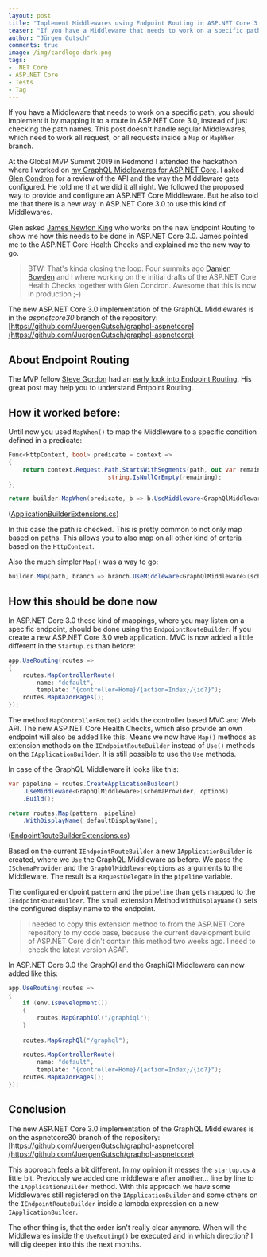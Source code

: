 ```yaml
---
layout: post
title: "Implement Middlewares using Endpoint Routing in ASP.​NET Core 3.0"
teaser: "If you have a Middleware that needs to work on a specific path, you should implement it by mapping it to a route in ASP.NET Core 3.0, instead of just checking the path names. This post shows how it should be done in ASP.NET Core 3.0"
author: "Jürgen Gutsch"
comments: true
image: /img/cardlogo-dark.png
tags: 
- .NET Core
- ASP.NET Core
- Tests
- Tag
---
```


If you have a Middleware that needs to work on a specific path, you should implement it by mapping it to a route in ASP.NET Core 3.0, instead of just checking the path names. This post doesn't handle regular Middlewares, which need to work all request, or all requests inside a `Map` or `MapWhen` branch.

At the Global MVP Summit 2019 in Redmond  I attended the hackathon where I worked on [my GraphQL Middlewares for ASP.NET Core](https://github.com/JuergenGutsch/graphql-aspnetcore/). I asked [Glen Condron](https://twitter.com/condrong) for a review of the API and the way the Middleware gets configured. He told me that we did it all right. We followed the proposed way to provide and configure an ASP.NET Core Middleware. But he also told me that there is a new way in ASP.NET Core 3.0 to use this kind of Middlewares. 

Glen asked [James Newton King](https://twitter.com/JamesNK) who works on the new Endpoint Routing to show me how this needs to be done in ASP.NET Core 3.0. James pointed me to the ASP.NET Core Health Checks and explained me the new way to go.

> BTW: That's kinda closing the loop: Four summits ago [Damien Bowden](http://twitter.com/damienbod) and I where working on the initial drafts of the ASP.NET Core Health Checks together with Glen Condron. Awesome that this is now in production ;-)

The new ASP.NET Core 3.0 implementation of the GraphQL Middlewares is in the *aspnetcore30* branch of the repository: [https://github.com/JuergenGutsch/graphql-aspnetcore](https://github.com/JuergenGutsch/graphql-aspnetcore)

## About Endpoint Routing

The MVP fellow [Steve Gordon](https://twitter.com/stevejgordon) had an [early look into Endpoint Routing](https://www.stevejgordon.co.uk/asp-net-core-first-look-at-global-routing-dispatcher). His great post may help you to understand Entpoint Routing.

## How it worked before:

Until now you used `MapWhen()` to map the Middleware to a specific condition defined in a predicate:

~~~ csharp
Func<HttpContext, bool> predicate = context =>
{
    return context.Request.Path.StartsWithSegments(path, out var remaining) &&
                            string.IsNullOrEmpty(remaining);
};

return builder.MapWhen(predicate, b => b.UseMiddleware<GraphQlMiddleware>(schemaProvider, options));
~~~

([ApplicationBuilderExtensions.cs](https://github.com/JuergenGutsch/graphql-aspnetcore/blob/feature/aspnetcore30/GraphQl.AspNetCore/ApplicationBuilderExtensions.cs))

In this case the path is checked. This is pretty common to not only map based on paths. This allows you to also map on all other kind of criteria based on the `HttpContext`.

Also the much simpler `Map()` was a way to go:

~~~ csharp
builder.Map(path, branch => branch.UseMiddleware<GraphQlMiddleware>(schemaProvider, options));
~~~

## How this should be done now

In ASP.NET Core 3.0 these kind of mappings, where you may listen on a specific endpoint, should be done using the `EndpoiontRouteBuilder`. If you create a new ASP.NET Core 3.0 web application. MVC is now added a little different in the `Startup.cs` than before:

~~~ csharp
app.UseRouting(routes =>
{
    routes.MapControllerRoute(
        name: "default",
        template: "{controller=Home}/{action=Index}/{id?}");
    routes.MapRazorPages();
});
~~~

The method `MapControllerRoute()` adds the controller based MVC and Web API. The new ASP.NET Core Health Checks, which also provide an own endpoint will also be added like this. Means we now have `Map()` methods as extension methods on the `IEndpointRouteBuilder` instead of `Use()` methods on the `IApplicationBuilder`. It is still possible to use the `Use` methods.

In case of the GraphQL Middleware it looks like this:

~~~ csharp
var pipeline = routes.CreateApplicationBuilder()
    .UseMiddleware<GraphQlMiddleware>(schemaProvider, options)
    .Build();

return routes.Map(pattern, pipeline)
    .WithDisplayName(_defaultDisplayName);
~~~

([EndpointRouteBuilderExtensions.cs](https://github.com/JuergenGutsch/graphql-aspnetcore/blob/feature/aspnetcore30/GraphQl.AspNetCore/EndpointRouteBuilderExtensions.cs))

Based on the current `IEndpointRouteBuilder` a new `IApplicationBuilder` is created, where we `Use` the GraphQL Middleware as before. We pass the `ISchemaProvider` and the `GraphQlMiddlewareOptions` as arguments to the Middleware. The result is a `RequestDelegate` in the `pipeline` variable.

The configured endpoint `pattern` and the `pipeline` than gets mapped to the `IEndpointRouteBuilder`. The small extension Method `WithDisplayName()` sets the configured display name to the endpoint. 

> I needed to copy this extension method to from the ASP.NET Core repository to my code base, because the current development build of ASP.NET Core didn't contain this method two weeks ago. I need to check the latest version ASAP.

In ASP.NET Core 3.0 the GraphQl and the GraphiQl Middleware can now added like this:

~~~ csharp
app.UseRouting(routes =>
{
    if (env.IsDevelopment())
    {
        routes.MapGraphiQl("/graphiql");
    }
    
    routes.MapGraphQl("/graphql");
    
    routes.MapControllerRoute(
        name: "default",
        template: "{controller=Home}/{action=Index}/{id?}");
    routes.MapRazorPages();
});
~~~

## Conclusion

The new ASP.NET Core 3.0 implementation of the GraphQL Middlewares is on the aspnetcore30 branch of the repository: [https://github.com/JuergenGutsch/graphql-aspnetcore](https://github.com/JuergenGutsch/graphql-aspnetcore)

This approach feels a bit different. In my opinion it messes the `startup.cs` a little bit. Previously we added one middleware after another... line by line to the `IApplicationBuilder` method. With this approach we have some Middlewares still registered on the `IApplicationBuilder` and some others on the `IEndpointRouteBuilder` inside a lambda expression on a new `IApplicationBuilder`. 

The other thing is, that the order isn't really clear anymore. When will the Middlewares inside the `UseRouting()` be executed and in which direction? I will dig deeper into this the next months.